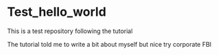 # Test_hello_world
This is a test repository following the tutorial

The tutorial told me to write a bit about myself but nice try corporate FBI
